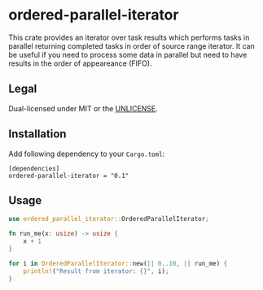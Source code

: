 # ordered-parallel-iterator

This crate provides an iterator over task results which performs tasks in parallel returning completed tasks in order of source range iterator. It can be useful if you need to process some data in parallel but need to have results in the order of appeareance (FIFO).

## Legal

Dual-licensed under MIT or the [UNLICENSE](http://unlicense.org/).

## Installation

Add following dependency to your `Cargo.toml`:

```toml,ignore
[dependencies]
ordered-parallel-iterator = "0.1"
```

## Usage

```rust
use ordered_parallel_iterator::OrderedParallelIterator;

fn run_me(x: usize) -> usize {
    x + 1
}

for i in OrderedParallelIterator::new(|| 0..10, || run_me) {
    println!("Result from iterator: {}", i);
}
```